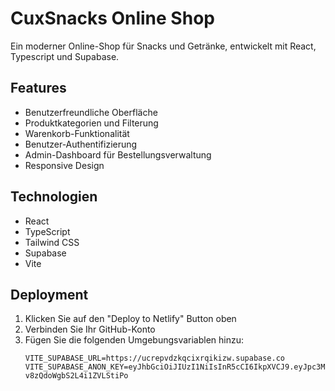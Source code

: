 # CuxSnacks Online Shop

Ein moderner Online-Shop für Snacks und Getränke, entwickelt mit React, Typescript und Supabase.


## Features

- Benutzerfreundliche Oberfläche
- Produktkategorien und Filterung
- Warenkorb-Funktionalität
- Benutzer-Authentifizierung
- Admin-Dashboard für Bestellungsverwaltung
- Responsive Design

## Technologien

- React
- TypeScript
- Tailwind CSS
- Supabase
- Vite

## Deployment

1. Klicken Sie auf den "Deploy to Netlify" Button oben
2. Verbinden Sie Ihr GitHub-Konto
3. Fügen Sie die folgenden Umgebungsvariablen hinzu:
   ```
   VITE_SUPABASE_URL=https://ucrepvdzkqcixrqikizw.supabase.co
   VITE_SUPABASE_ANON_KEY=eyJhbGciOiJIUzI1NiIsInR5cCI6IkpXVCJ9.eyJpc3MiOiJzdXBhYmFzZSIsInJlZiI6InVjcmVwdmR6a3FjaXhycWlraXp3Iiwicm9sZSI6ImFub24iLCJpYXQiOjE3MzI0MzY4MjksImV4cCI6MjA0ODAxMjgyOX0.4V4OBT6fmTNNvLg3sY1-v8zQdoWgbS2L4i1ZVLStiPo
   ```
